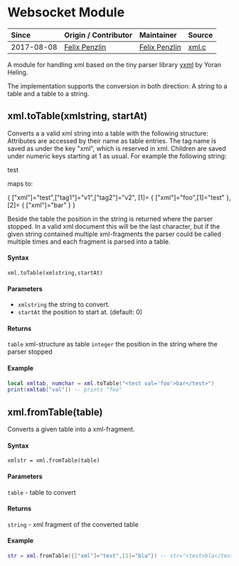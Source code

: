 # Websocket Module
| Since  | Origin / Contributor  | Maintainer  | Source  |
| :----- | :-------------------- | :---------- | :------ |
| 2017-08-08 | [Felix Penzlin](https://github.com/FelixPe) | [Felix Penzlin](https://github.com/FelixPe) | [xml.c](../../../app/modules/xml.c)|

A module for handling xml based on the tiny parser library [yxml](https://dev.yorhel.nl/yxml) by Yoran Heling. 

The implementation supports the conversion in both direction: A string to a table and a table to a string.

## xml.toTable(xmlstring, startAt)

Converts a a valid xml string into a table with the following structure:
Attributes are accessed by their name as table entries.
The tag name is saved as under the key "xml", which is reserved in xml.
Children are saved under numeric keys starting at 1 as usual.
For example the following string:

<test tag1="v1" tag2="v2">
   <foo>test</foo>
   <bar />
</test>

maps to:

{
["xml"]="test",["tag1"]="v1",["tag2"]="v2",
  [1]=
     {
        ["xml"]="foo",[1]="test"
     },
  [2]=
     {
        ["xml"]="bar"
     }
}


Beside the table the position in the string is returned where the parser stopped. In a valid xml document this will be the last character, but if the given string contained multiple xml-fragments the parser could be called multiple times and each fragment is parsed into a table.

#### Syntax
`xml.toTable(xmlstring,startAt)`

#### Parameters
- `xmlstring` the string to convert.
- `startAt` the position to start at. (default: 0)

#### Returns
`table` xml-structure as table
`integer` the position in the string where the parser stopped

#### Example
```lua
local xmltab, numchar = xml.toTable("<test val='foo'>bar</test>")
print(xmltab["val"]) -- prints "foo"
```

## xml.fromTable(table)

Converts a given table into a xml-fragment.

#### Syntax
`xmlstr = xml.fromTable(table)`

#### Parameters
`table` - table to convert

#### Returns
`string` - xml fragment of the converted table

#### Example
```lua
str = xml.fromTable({["xml"]="test",[1]="bla"}) -- str="<test>bla</test>"

```

